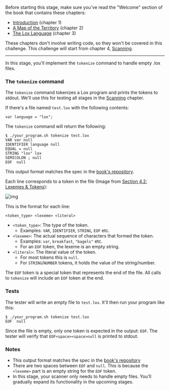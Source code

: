 Before starting this stage, make sure you've read the "Welcome" section of the book that contains these chapters:

- [Introduction](https://craftinginterpreters.com/introduction.html) (chapter 1)
- [A Map of the Territory](https://craftinginterpreters.com/a-map-of-the-territory.html) (chapter 2)
- [The Lox Language](https://craftinginterpreters.com/the-lox-language.html) (chapter 3)

These chapters don't involve writing code, so they won't be covered in this challenge. This challenge will start
from chapter 4, [Scanning](https://craftinginterpreters.com/scanning.html).

---

In this stage, you'll implement the `tokenize` command to handle empty .lox files.

### The `tokenize` command

The `tokenize` command tokenizes a Lox program and prints the tokens to stdout. We'll use this for testing
all stages in the [Scanning](https://craftinginterpreters.com/scanning.html) chapter.

If there's a file named `test.lox` with the following contents:

```
var language = "lox";
```

The `tokenize` command will return the following:

```
$ ./your_program.sh tokenize test.lox
VAR var null
IDENTIFIER language null
EQUAL = null
STRING "lox" lox
SEMICOLON ; null
EOF  null
```

This output format matches the spec in the [book's repository](https://github.com/munificent/craftinginterpreters/tree/01e6f5b8f3e5dfa65674c2f9cf4700d73ab41cf8/test/scanning).

Each line corresponds to a token in the file (Image from [Section 4.2: Lexemes & Tokens](https://craftinginterpreters.com/scanning.html#lexemes-and-tokens)):

![img](https://craftinginterpreters.com/image/scanning/lexemes.png)

This is the format for each line:

```
<token_type> <lexeme> <literal>
```

- `<token_type>`: The type of the token.
  - Examples: `VAR`, `IDENTIFIER`, `STRING`, `EOF` etc.
- `<lexeme>`: The actual sequence of characters that formed the token.
  - Examples: `var`, `breakfast`, `"bagels"` etc.
  - For an `EOF` token, the lexeme is an empty string.
- `<literal>`: The literal value of the token.
  - For most tokens this is `null`.
  - For `STRING`/`NUMBER` tokens, it holds the value of the string/number.

The `EOF` token is a special token that represents the end of the file. All calls to `tokenize` will include an `EOF` token at the end.

### Tests

The tester will write an empty file to `test.lox`. It'll then run your program like this:

```
$ ./your_program.sh tokenize test.lox
EOF  null
```

Since the file is empty, only one token is expected in the output: `EOF`. The tester will verify that `EOF<space><space>null` is printed to stdout.

### Notes

- This output format matches the spec in the [book's repository](https://github.com/munificent/craftinginterpreters/tree/01e6f5b8f3e5dfa65674c2f9cf4700d73ab41cf8/test/scanning)
- There are two spaces between `EOF` and `null`. This is because the `<lexeme>` part is an empty string for the `EOF` token.
- In this stage, your scanner only needs to handle empty files. You’ll gradually expand its functionality in the upcoming stages.